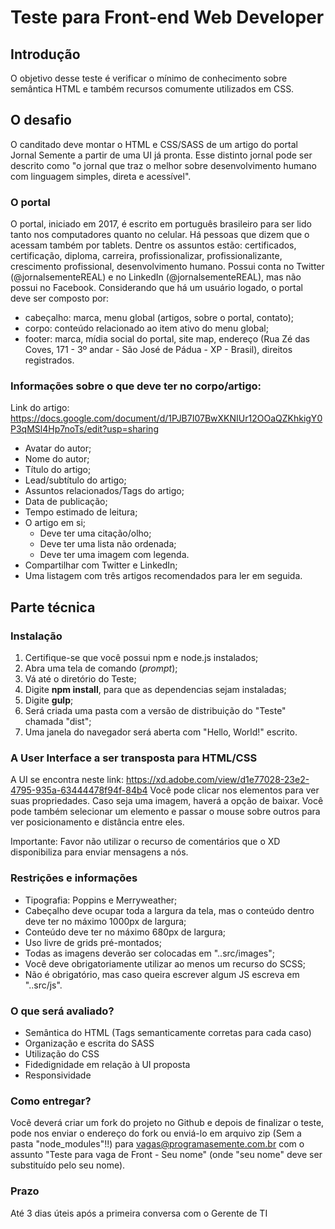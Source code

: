 # Teste para Front-end Web Developer

## Introdução
O objetivo desse teste é verificar o mínimo de conhecimento sobre semântica HTML e também recursos comumente utilizados em CSS.

## O desafio
O canditado deve montar o HTML e CSS/SASS de um artigo do portal Jornal Semente a partir de uma UI já pronta. Esse distinto jornal pode ser descrito como "o jornal que traz o melhor sobre desenvolvimento humano com linguagem simples, direta e acessível".

### O portal
O portal, iniciado em 2017, é escrito em português brasileiro para ser lido tanto nos computadores quanto no celular. Há pessoas que dizem que o acessam também por tablets.
Dentre os assuntos estão: certificados, certificação, diploma, carreira, profissionalizar, profissionalizante, crescimento profissional, desenvolvimento humano.
Possui conta no Twitter (@jornalsementeREAL) e no LinkedIn (@jornalsementeREAL), mas não possui no Facebook.
Considerando que há um usuário logado, o portal deve ser composto por:
- cabeçalho: marca, menu global (artigos, sobre o portal, contato);
- corpo: conteúdo relacionado ao item ativo do menu global;
- footer: marca, mídia social do portal, site map, endereço (Rua Zé das Coves, 171 - 3º andar - São José de Pádua - XP - Brasil), direitos registrados.

### Informações sobre o que deve ter no corpo/artigo:
Link do artigo: https://docs.google.com/document/d/1PJB7I07BwXKNIUr12OOaQZKhkigY0P3qMSl4Hp7noTs/edit?usp=sharing
- Avatar do autor;
- Nome do autor;
- Título do artigo;
- Lead/subtítulo do artigo;
- Assuntos relacionados/Tags do artigo;
- Data de publicação;
- Tempo estimado de leitura;
- O artigo em si;
    - Deve ter uma citação/olho;
    - Deve ter uma lista não ordenada;
    - Deve ter uma imagem com legenda.
- Compartilhar com Twitter e LinkedIn;
- Uma listagem com três artigos recomendados para ler em seguida.

## Parte técnica

### Instalação
1. Certifique-se que você possui npm e node.js instalados;
2. Abra uma tela de comando (*prompt*);
3. Vá até o diretório do Teste;
4. Digite **npm install**, para que as dependencias sejam instaladas;
5. Digite **gulp**;
6. Será criada uma pasta com a versão de distribuição do "Teste" chamada "dist";
7. Uma janela do navegador será aberta com "Hello, World!" escrito.


### A User Interface a ser transposta para HTML/CSS
A UI se encontra neste link: https://xd.adobe.com/view/d1e77028-23e2-4795-935a-63444478f94f-84b4
Você pode clicar nos elementos para ver suas propriedades. Caso seja uma imagem, haverá a opção de baixar.
Você pode também selecionar um elemento e passar o mouse sobre outros para ver posicionamento e distância entre eles.

Importante: Favor não utilizar o recurso de comentários que o XD disponibiliza para enviar mensagens a nós.


### Restrições e informações
- Tipografia: Poppins e Merryweather;
- Cabeçalho deve ocupar toda a largura da tela, mas o conteúdo dentro deve ter no máximo 1000px de largura;
- Conteúdo deve ter no máximo 680px de largura;
- Uso livre de grids pré-montados;
- Todas as imagens deverão ser colocadas em "..src/images";
- Você deve obrigatoriamente utilizar ao menos um recurso do SCSS;
- Não é obrigatório, mas caso queira escrever algum JS escreva em "..src/js".


### O que será avaliado?

- Semântica do HTML (Tags semanticamente corretas para cada caso)
- Organização e escrita do SASS
- Utilização do CSS
- Fidedignidade em relação à UI proposta
- Responsividade


### Como entregar?

Você deverá criar um fork do projeto no Github e depois de finalizar o teste, pode nos enviar o endereço do fork ou enviá-lo em arquivo zip (Sem a pasta "node_modules"!!) para vagas@programasemente.com.br com o assunto "Teste para vaga de Front - Seu nome" (onde "seu nome" deve ser substituído pelo seu nome).

### Prazo

Até 3 dias úteis após a primeira conversa com o Gerente de TI
